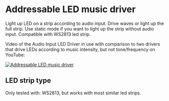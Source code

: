 # Addressable LED music driver
Light up LED on a strip according to audio input. Drive waves or light up the full strip. Use static mode if you want to light up the strip without audio input. Compatible with WS2813 led strip.

Video of the Audio Input LED Driver in use with comparison to two drivers that drive LEDs according to music intensity, but not tone/frequency on YouTube:

[![Addressable LED music driver](https://img.youtube.com/vi/v45mzXCwZZE/0.jpg)](https://www.youtube.com/watch?v=v45mzXCwZZE)
 
## LED strip type
Only tested with: WS2813, but works with most similar led strips.
